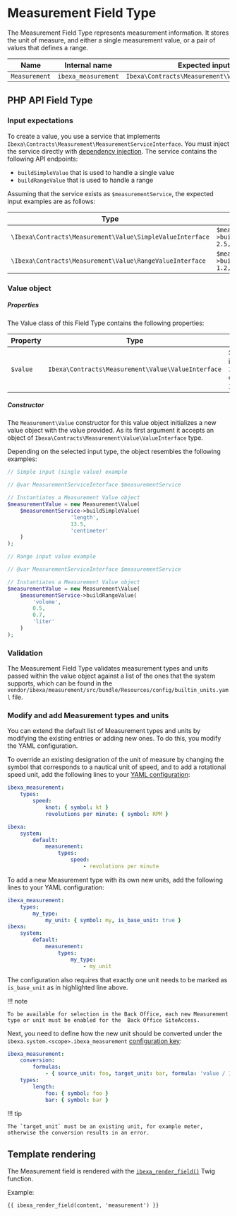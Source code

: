 # Measurement Field Type

The Measurement Field Type represents measurement information. 
It stores the unit of measure, and either a single measurement value, 
or a pair of values that defines a range.

| Name          | Internal name       | Expected input type                                |
|---------------|---------------------|----------------------------------------------------|
| `Measurement` | `ibexa_measurement` | `Ibexa\Contracts\Measurement\Value\ValueInterface` |

## PHP API Field Type

### Input expectations

To create a value, you use a service that implements `Ibexa\Contracts\Measurement\MeasurementServiceInterface`.
You must inject the service directly with [dependency injection](php_api.md#service-container). 
The service contains the following API endpoints: 

- `buildSimpleValue` that is used to handle a single value
- `buildRangeValue` that is used to handle a range

Assuming that the service exists as `$measurementService`, the expected input 
examples are as follows:

| Type                                                    | Example                                                             |
|---------------------------------------------------------|---------------------------------------------------------------------|
|`\Ibexa\Contracts\Measurement\Value\SimpleValueInterface`| `$measurementService->buildSimpleValue('length', 2.5, 'centimeter')`|
|`\Ibexa\Contracts\Measurement\Value\RangeValueInterface` | `$measurementService->buildRangeValue('length', 1.2, 4.5,  'inch')` |

### Value object

##### Properties

The Value class of this Field Type contains the following properties:

| Property | Type                                             | Description                                                                                                          |
|----------|--------------------------------------------------|----------------------------------------------------------------------------------------------------------------------------------------------------------------------------------------------------|
| `$value` |`Ibexa\Contracts\Measurement\Value\ValueInterface`| Stores the Measurement API Value, which can be either an instance of `Ibexa\Contracts\Measurement\Value\SimpleValueInterface` or `Ibexa\Contracts\Measurement\Value\RangeValueInterface`. |

##### Constructor

The `Measurement\Value` constructor for this value object initializes a new value 
object with the value provided. 
As its first argument it accepts an object of `Ibexa\Contracts\Measurement\Value\ValueInterface` type.

Depending on the selected input type, the object resembles the following examples:

``` php
// Simple input (single value) example

// @var MeasurementServiceInterface $measurementService

// Instantiates a Measurement Value object
$measurementValue = new Measurement\Value(
    $measurementService->buildSimpleValue(
                    'length',
                    13.5,
                    'centimeter'
    )
);
```

``` php
// Range input value example

// @var MeasurementServiceInterface $measurementService

// Instantiates a Measurement Value object
$measurementValue = new Measurement\Value(
    $measurementService->buildRangeValue(
        'volume',
        0.5,
        0.7,
        'liter'
    )
);
```

### Validation

The Measurement Field Type validates measurement types and units passed within 
the value object against a list of the ones that the system supports, which can 
be found in the `vendor/ibexa/measurement/src/bundle/Resources/config/builtin_units.yaml` file.

### Modify and add Measurement types and units

You can extend the default list of Measurement types and units by modifying the existing entries or adding new ones. 
To do this, you modify the YAML configuration.

To override an existing designation of the unit of measure by changing the symbol that corresponds to a nautical unit of speed, and to add a rotational speed unit, add the following lines to your [YAML configuration](configuration.md#configuration-files):

```yaml
ibexa_measurement:
    types:
        speed:
            knot: { symbol: kt }
            revolutions per minute: { symbol: RPM }

ibexa:
    system:
        default:
            measurement:
                types:
                    speed:
                        - revolutions per minute
```

To add a new Measurement type with its own new units, add the following lines to your YAML configuration:

```yaml hl_lines="4"
ibexa_measurement:
    types:
        my_type:
            my_unit: { symbol: my, is_base_unit: true }
ibexa:
    system:
        default:
            measurement:
                types:
                    my_type:
                        - my_unit
```

The configuration also requires that exactly one unit needs
to be marked as `is_base_unit` as in highlighted line above.

!!! note

    To be available for selection in the Back Office, each new Measurement type or unit must be enabled for the  Back Office SiteAccess.

Next, you need to define how the new unit should be converted under the `ibexa.system.<scope>.ibexa_measurement` [configuration key](configuration.md#configuration-files):

```yaml
ibexa_measurement:
    conversion:
        formulas:
            - { source_unit: foo, target_unit: bar, formula: 'value / 100' }
    types:
        length:
            foo: { symbol: foo }
            bar: { symbol: bar }
```

!!! tip

    The `target_unit` must be an existing unit, for example meter, otherwise the conversion results in an error.

## Template rendering

The Measurement field is rendered with the [`ibexa_render_field()`](field_twig_functions.md#ibexa_render_field) Twig function.

Example:

``` html+twig
{{ ibexa_render_field(content, 'measurement') }}
```
